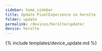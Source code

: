 ```yaml
---
sidebar: home_sidebar
title: Update PixelExperience on herolte
folder: update
permalink: /devices/herolte/update/
device: herolte
---
```

{% include templates/device_update.md %}
